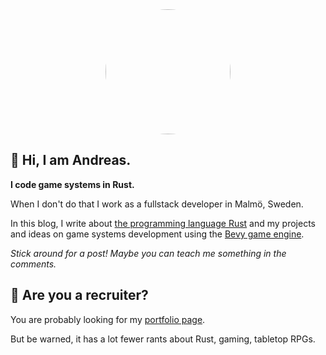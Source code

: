 
<div style="display:flex;justify-content: center;"> <img style="border-radius: 100%; width: 200px" src="/static/nilsiker.png" /> </div>

## 🦀 Hi, I am Andreas.

**I code game systems in Rust.**

When I don't do that I work as a fullstack developer in Malmö, Sweden. 

In this blog, I write about [the programming language Rust](https://www.rust-lang.org) and my projects and ideas on game systems development using the [Bevy game engine](bevyengine.org/).

*Stick around for a post! Maybe you can teach me something in the comments.*

## 💼 Are you a recruiter? 

You are probably looking for my [portfolio page](https://nilsiker.github.io/). 

But be warned, it has a lot fewer rants about Rust, gaming, tabletop RPGs.
